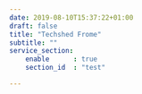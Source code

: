 ```yaml
---
date: 2019-08-10T15:37:22+01:00
draft: false
title: "Techshed Frome"
subtitle: ""
service_section:
    enable      : true
    section_id  : "test"

---
```

